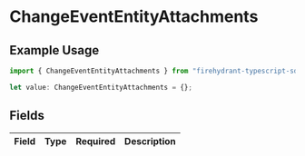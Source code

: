 # ChangeEventEntityAttachments

## Example Usage

```typescript
import { ChangeEventEntityAttachments } from "firehydrant-typescript-sdk/models/components";

let value: ChangeEventEntityAttachments = {};
```

## Fields

| Field       | Type        | Required    | Description |
| ----------- | ----------- | ----------- | ----------- |